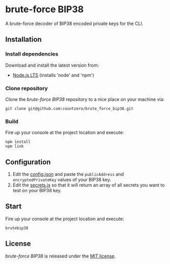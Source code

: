 brute-force BIP38
=================

A brute-force decoder of BIP38 encoded private keys for the CLI.

## Installation

### Install dependencies

Download and install the latest version from:

* [Node.js LTS](https://nodejs.org/en/download/) (installs 'node' and 'npm')

### Clone repository

Clone the *brute-force BIP38* repository to a nice place on your machine via:

    git clone git@github.com:countzero/brute_force_bip38.git

### Build

Fire up your console at the project location and execute:

    npm install
    npm link

## Configuration

1. Edit the [config.json](./config.json) and paste the `publicAddress` and `encryptedPrivateKey` values of your BIP38 key.
2. Edit the [secrets.js](./secrets.js) so that it will return an array of all secrets you want to test on your BIP38 key.

## Start

Fire up your console at the project location and execute:

    brutebip38

License
-------
*brute-force BIP38* is released under the [MIT license](https://opensource.org/licenses/MIT).
